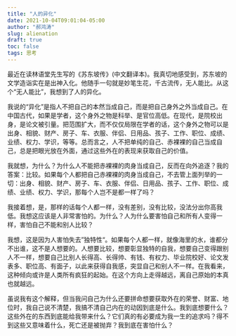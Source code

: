 ```yaml
---
title: "人的异化"
date: 2021-10-04T09:01:04-05:00
author: "郝鸿涛"
slug: alienation
draft: true
toc: false
tags: 思考
---
```

最近在读林语堂先生写的《苏东坡传》(中文翻译本)。我真切地感受到，苏东坡的文学造诣实在是出神入化。他随手一句就是妙笔生花，千古流传，无人能比。从这个“无人能比”，我想到了人的异化。

我说的“异化”是指人不把自己的本然当成自己，而是把自己身外之外当成自己。在中国古代，如果是学者，这个身外之物是科举、是官位高低。在现代，是院校出身，是论文被引量。把范围扩大，而不仅仅局限在学者的话，这个身外之物可以是出身、相貌、财产、房子、车、衣服、伴侣、日用品、孩子、工作、职位、成绩、业绩、权力、学识，等等。总而言之，人不把单纯的自己、赤裸裸的自己当成自己，总是把眼光放在外面，通过这些外在的表现来获取自己的价值。

我就想，为什么？为什么人不能把赤裸裸的肉身当成自己，反而在向外追逐？我的答案：比较。如果每个人都把自己赤裸裸的肉身当成自己，不去管上面列举的一切：出身、相貌、财产、房子、车、衣服、伴侣、日用品、孩子、工作、职位、成绩、业绩、权力、学识，那每个人岂不是都一样了吗？

我接着想，是，那样的话每个人都一样，没有差别，没有比较，没法分出你高我低。我想这应该是人非常害怕的。为什么？人为什么要害怕自己和所有人变得一样，害怕自己不能和别人比较？

我想，这是因为人害怕失去”独特性“。如果每个人都一样，就像海里的水，谁都分不出谁，这不是人想要的。人想要比较，想要彰显独特的自我，想要自己变得跟别人不一样，想要自己比别人长得高、长得帅、有钱、有权力、毕业院校好、论文发表多、职位高、有面子，以此来获得自我感，突显自己和别人不一样。在我看来，这种倾向或许是人类所有疯狂的起始。在这个方向上走得越远，离自己原始的本真也就越远。

虽说我有这个解释，但当我问自己为什么还要拼命想要获取外在的荣誉、财富、地位时，我自己说不清楚，我搞不清自己内在的动因到底是什么。我到底想要什么？这些外在的东西到底能给我带来什么？它们真的有必要成为我一生的追求吗？得不到这些又意味着什么，死亡还是被抛弃？我到底在害怕什么？